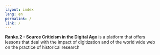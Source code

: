 ```yaml
---
layout: index
lang: en
permalink: /
link: /
---
```

**Ranke.2 - Source Criticism in the Digital Age** is a platform that offers lessons that deal with the impact of digitization and of the world wide web on the practice of historical research

<!-- more -->


